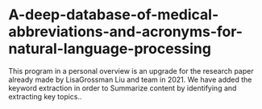 # A-deep-database-of-medical-abbreviations-and-acronyms-for-natural-language-processing
This program in a personal overview is an upgrade for the research paper already made by LisaGrossman Liu and team in 2021. We have added the keyword extraction in order to Summarize content by identifying and extracting key topics..
